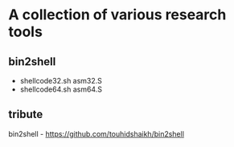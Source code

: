 # A collection of various research tools

## bin2shell
* shellcode32.sh asm32.S 
* shellcode64.sh asm64.S


## tribute

bin2shell - https://github.com/touhidshaikh/bin2shell